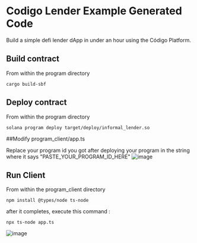 # Codigo Lender Example Generated Code
Build a simple defi lender dApp in under an hour using the Código Platform.

## Build contract

From within the program directory

```shell
cargo build-sbf
```

## Deploy contract

From within the program directory

```shell
solana program deploy target/deploy/informal_lender.so
```

##Modify program_client/app.ts

Replace your program id you got after deploying your program in the string where it says "PASTE_YOUR_PROGRAM_ID_HERE"
![image](https://github.com/darkvallen/codigo-lender-example/assets/117942738/bacfbd79-8eff-4aab-aa18-aeb8393716a2)

## Run Client

From within the program_client directory
```shell
npm install @types/node ts-node
```
after it completes, execute this command :
```shell
npx ts-node app.ts
```

![image](https://github.com/darkvallen/codigo-lender-guide/assets/117942738/b13638c1-8610-4c73-be50-e37430143a94)
